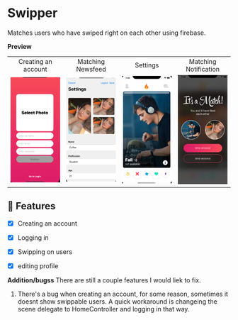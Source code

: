 # Swipper

Matches users who have swiped right on each other using firebase.  
 
**Preview**

<table>
<tr>
<td width="25%">
<center>Creating an account</center>
</td>
<td width="25%">
<center>Matching Newsfeed</center>
</td>
<td width="25%">
<center>Settings</center>
</td>
<td width="25%">
<center>Matching Notification</center>
</td>
</tr>
<tr>
<td width="25%">
<img src="CreatingAnAccount.png"></img>
</td>
<td width="25%">
<img src="Settings.png"></img>
</td>
<td width="25%">
<img src="MatchingFeed.png"></img>
</td>
<td width="25%">
<img src="MatchingNotification.png"></img>
</td>
</tr>
</table>

## 🌟 Features

- [x] Creating an account
- [x] Logging in 
- [x] Swipping on users 
- [x] editing profile


**Addition/bugss**
There are still a couple features I would liek to fix.
1. There's a bug when creating an account, for some reason, sometimes it doesnt show swippable users. A quick workaround is changeing the scene delegate to HomeController and logging in that way. 




